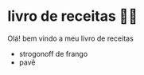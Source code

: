 # livro de receitas :man_cook:

Olá! bem vindo a meu livro de receitas 

- strogonoff de frango
- pavê

